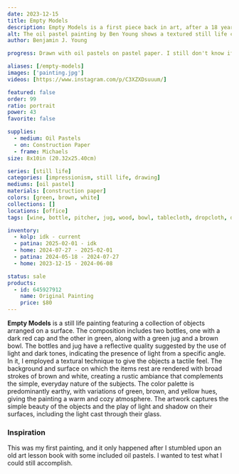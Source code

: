 ```yaml
---
date: 2023-12-15
title: Empty Models
description: Empty Models is a first piece back in art, after a 18 year hiatus since childhood. A still life study after discovering old oil pastels stored away in storage.
alt: The oil pastel painting by Ben Young shows a textured still life composition of two green bottles, a green jug, and a brown bowl on a hung white fabric surface against a dark wooden background.
author: Benjamin J. Young

progress: Drawn with oil pastels on pastel paper. I still don't know if this is considered a "painting" or "drawing". The majority of the artwork was done in two evenings. But that was the build the basic shapes. From there it took a week of coming back to it and fixing details or filling in imperfections. The old pastels I had on hand did not make things easier.

aliases: [/empty-models]
images: ['painting.jpg']
videos: [https://www.instagram.com/p/C3XZXDsuuum/]

featured: false
order: 99
ratio: portrait
power: 43
favorite: false

supplies:
  - medium: Oil Pastels
  - on: Construction Paper
  - frame: Michaels
size: 8x10in (20.32x25.40cm)

series: [still life]
categories: [impressionism, still life, drawing]
mediums: [oil pastel]
materials: [construction paper]
colors: [green, brown, white]
collections: []
locations: [office]
tags: [wine, bottle, pitcher, jug, wood, bowl, tablecloth, dropcloth, dining, room, table, backdrop, warm, indoors]

inventory:
  - kolp: idk - current
  - patina: 2025-02-01 - idk
  - home: 2024-07-27 - 2025-02-01
  - patina: 2024-05-18 - 2024-07-27
  - home: 2023-12-15 - 2024-06-08

status: sale
products:
  - id: 645927912
    name: Original Painting
    price: $80
---
```


**Empty Models** is a still life painting featuring a collection of objects arranged on a surface. The composition includes two bottles, one with a dark red cap and the other in green, along with a green jug and a brown bowl. The bottles and jug have a reflective quality suggested by the use of light and dark tones, indicating the presence of light from a specific angle. In it, I employed a textural technique to give the objects a tactile feel. The background and surface on which the items rest are rendered with broad strokes of brown and white, creating a rustic ambiance that complements the simple, everyday nature of the subjects. The color palette is predominantly earthy, with variations of green, brown, and yellow hues, giving the painting a warm and cozy atmosphere. The artwork captures the simple beauty of the objects and the play of light and shadow on their surfaces, including the light cast through their glass.

<!--more-->

### Inspiration ###

This was my first painting, and it only happened after I stumbled upon an old art lesson book with some included oil pastels. I wanted to test what I could still accomplish.